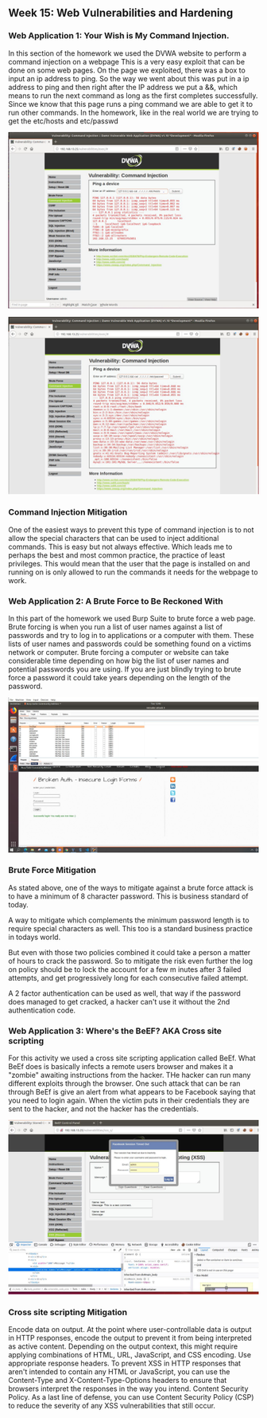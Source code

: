 ## Week 15: Web Vulnerabilities and Hardening

 
### Web Application 1: Your Wish is My Command Injection.

In this section of the homework we used the DVWA website to perform a command injection on a webpage This is a very easy exploit that can be done on some web pages. On the page we exploited, there was a box to input an ip address to ping. 
So the way we went about this was put in a ip address to ping and then right after the IP address we put a &&, which means to run the next command as long as the first completes successfully. Since we know that this page runs a ping command we are able to get it to run other commands. In the homework, like in the real world we are trying to get the etc/hosts and etc/passwd 

![command_injection1](https://github.com/shansen18/BootCamp/blob/dc469714ffbdfe6da5332b529c610d221305d869/Week15/Images/Command_Injection_hosts.JPG)

![command_injection2](https://github.com/shansen18/BootCamp/blob/dc469714ffbdfe6da5332b529c610d221305d869/Week15/Images/Command_Injection_passwd.JPG)




### Command Injection Mitigation

One of the easiest ways to prevent this type of command injection is to not allow the special characters that can be used to inject additional commands. This is easy but not always effective. Which leads me to perhaps the best and most common practice, the practice of least privileges. This would mean that the user that the page is installed on and running on is only allowed to run the commands it needs for the webpage to work. 




### Web Application 2: A Brute Force to Be Reckoned With

In this part of the homework we used Burp Suite to brute force a web page. Brute forcing is when you run a list of user names against a list of passwords and try to log in to applications or a computer with them. These lists of user names and passwords could be something found on a victims network or computer. Brute forcing a computer or website can take considerable time depending on how big the list of user names and potential passwords you are using. If you are just blindly trying to brute force a password it could take years depending on the length of the password. 

![brutefoce](https://github.com/shansen18/BootCamp/blob/dc469714ffbdfe6da5332b529c610d221305d869/Week15/Images/burpsuite_bruteforce_resultr.JPG)





### Brute Force Mitigation 

As stated above, one of the ways to mitigate against a brute force attack is to have a minimum of 8 character password. This is business standard of today. 

A way to mitigate which complements the minimum password length is to require special characters as well. This too is a standard business practice in todays world. 

But even with those two policies combined it could take a person a matter of hours to crack the password. So to mitigate the risk even further the log on policy should be to lock the account for a few m inutes after 3 failed attempts, and get progressively long for each consecutive failed attempt. 

A 2 factor authentication can be used as well, that way if the password does managed to get cracked, a hacker can't use it without the 2nd authentication code. 




### Web Application 3: Where's the BeEF? AKA Cross site scripting

For this activity we used a cross site scripting application called BeEf. What BeEf does is basically infects a remote users browser and makes it a "zombie" awaiting instructions from the hacker. THe hacker can run many different exploits through the browser. One such attack that can be ran through BeEf is give an alert from what appears to be Facebook saying that you need to login again. When the victim puts in their credentials they are sent to the hacker, and not the hacker has the credentials. 

![BeEF1](https://github.com/shansen18/BootCamp/blob/dc469714ffbdfe6da5332b529c610d221305d869/Week15/Images/Beefhook_Pettytheft.JPG)



 
### Cross site scripting Mitigation

Encode data on output.
 At the point where user-controllable data is output in HTTP responses, encode the output to prevent it from being interpreted as active content. Depending on the output context, this might require applying combinations of HTML, URL, JavaScript, and CSS encoding.
Use appropriate response headers.
 To prevent XSS in HTTP responses that aren't intended to contain any HTML or JavaScript, you can use the Content-Type and X-Content-Type-Options headers to ensure that browsers interpret the responses in the way you intend.
Content Security Policy.
 As a last line of defense, you can use Content Security Policy (CSP) to reduce the severity of any XSS vulnerabilities that still occur.